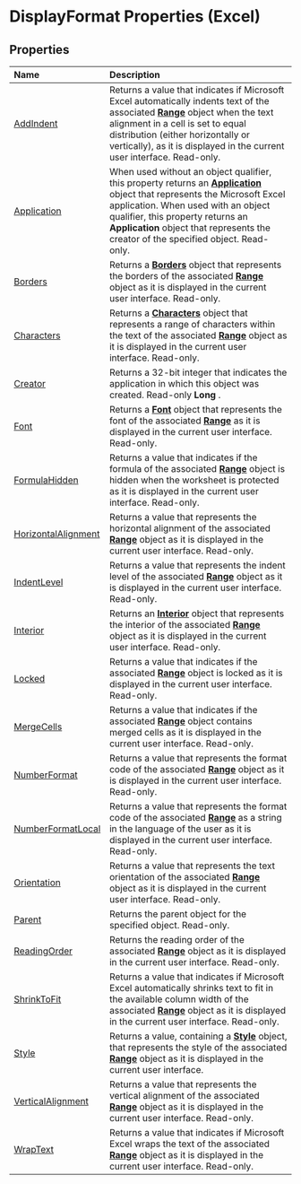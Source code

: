 
# DisplayFormat Properties (Excel)

## Properties



|**Name**|**Description**|
|:-----|:-----|
|[AddIndent](65574daf-b102-341b-9bac-43cf72c3b94c.md)|Returns a value that indicates if Microsoft Excel automatically indents text of the associated  **[Range](b8207778-0dcc-4570-1234-f130532cc8cd.md)** object when the text alignment in a cell is set to equal distribution (either horizontally or vertically), as it is displayed in the current user interface. Read-only.|
|[Application](ba7948d5-24cd-3525-186e-15df6843214e.md)|When used without an object qualifier, this property returns an  **[Application](19b73597-5cf9-4f56-8227-b5211f657f6f.md)** object that represents the Microsoft Excel application. When used with an object qualifier, this property returns an **Application** object that represents the creator of the specified object. Read-only.|
|[Borders](2768a8b7-b11f-fe44-5b2a-c47fb18c5a09.md)|Returns a  **[Borders](adb6efd6-73b6-e620-e9be-f4a42bc52ae8.md)** object that represents the borders of the associated **[Range](b8207778-0dcc-4570-1234-f130532cc8cd.md)** object as it is displayed in the current user interface. Read-only.|
|[Characters](42e0518f-204d-c0cd-2401-dd1fb8f142e4.md)|Returns a  **[Characters](128c9ee4-8ba3-6d22-ad0f-9f20be1e24af.md)** object that represents a range of characters within the text of the associated **[Range](b8207778-0dcc-4570-1234-f130532cc8cd.md)** object as it is displayed in the current user interface. Read-only.|
|[Creator](6e3749be-adec-bb6c-dc24-232e5046ef12.md)|Returns a 32-bit integer that indicates the application in which this object was created. Read-only  **Long** .|
|[Font](9b3a1e4e-de59-c00e-bbca-e76d7b283456.md)|Returns a  **[Font](f4788ba4-1c4c-2f03-4d73-194bc9316825.md)** object that represents the font of the associated **[Range](b8207778-0dcc-4570-1234-f130532cc8cd.md)** as it is displayed in the current user interface. Read-only.|
|[FormulaHidden](3db0fd6b-da1b-f19a-e859-a949b5f4d2b3.md)|Returns a value that indicates if the formula of the associated  **[Range](b8207778-0dcc-4570-1234-f130532cc8cd.md)** object is hidden when the worksheet is protected as it is displayed in the current user interface. Read-only.|
|[HorizontalAlignment](601042fa-3bc9-4a5c-573a-fdf9e9a5717a.md)|Returns a value that represents the horizontal alignment of the associated  **[Range](b8207778-0dcc-4570-1234-f130532cc8cd.md)** object as it is displayed in the current user interface. Read-only.|
|[IndentLevel](4b7cdb95-c613-799f-7bfd-667506018722.md)|Returns a value that represents the indent level of the associated  **[Range](b8207778-0dcc-4570-1234-f130532cc8cd.md)** object as it is displayed in the current user interface. Read-only.|
|[Interior](c0687719-345c-4f64-d769-5be234489027.md)|Returns an  **[Interior](37c79831-2cac-69fd-10ee-6d5415ed338b.md)** object that represents the interior of the associated **[Range](b8207778-0dcc-4570-1234-f130532cc8cd.md)** object as it is displayed in the current user interface. Read-only.|
|[Locked](32941867-c714-cfa1-ad16-c214e745580e.md)|Returns a value that indicates if the associated  **[Range](b8207778-0dcc-4570-1234-f130532cc8cd.md)** object is locked as it is displayed in the current user interface. Read-only.|
|[MergeCells](ae8686ac-8244-dc6a-3f99-6326e090b143.md)|Returns a value that indicates if the associated  **[Range](b8207778-0dcc-4570-1234-f130532cc8cd.md)** object contains merged cells as it is displayed in the current user interface. Read-only.|
|[NumberFormat](516faa6b-177a-7166-8526-10ebba5531a5.md)|Returns a value that represents the format code of the associated  **[Range](b8207778-0dcc-4570-1234-f130532cc8cd.md)** object as it is displayed in the current user interface. Read-only.|
|[NumberFormatLocal](0f364ecd-ec4d-f378-12d5-b67fec62336a.md)|Returns a value that represents the format code of the associated  **[Range](b8207778-0dcc-4570-1234-f130532cc8cd.md)** as a string in the language of the user as it is displayed in the current user interface. Read-only.|
|[Orientation](e60e9ee7-814e-9649-7eb4-fb7847eaa008.md)|Returns a value that represents the text orientation of the associated  **[Range](b8207778-0dcc-4570-1234-f130532cc8cd.md)** object as it is displayed in the current user interface. Read-only.|
|[Parent](18f2db9a-3228-5b67-e401-dfdbc109317e.md)|Returns the parent object for the specified object. Read-only.|
|[ReadingOrder](d98602cd-3b5c-64f2-1ddf-27aa0e0539b1.md)|Returns the reading order of the associated  **[Range](b8207778-0dcc-4570-1234-f130532cc8cd.md)** object as it is displayed in the current user interface. Read-only.|
|[ShrinkToFit](7a2a6b27-64de-b1f3-800a-3ff1f4727af8.md)|Returns a value that indicates if Microsoft Excel automatically shrinks text to fit in the available column width of the associated  **[Range](b8207778-0dcc-4570-1234-f130532cc8cd.md)** object as it is displayed in the current user interface. Read-only.|
|[Style](34dc5922-a61d-2cc1-cd5d-d9ae68f3f832.md)|Returns a value, containing a  **[Style](3c1e9184-0075-5f46-9a1a-0b61d874d1f8.md)** object, that represents the style of the associated **[Range](b8207778-0dcc-4570-1234-f130532cc8cd.md)** object as it is displayed in the current user interface.|
|[VerticalAlignment](a3f78544-ad72-2314-a05a-3ba6136220cd.md)|Returns a value that represents the vertical alignment of the associated  **[Range](b8207778-0dcc-4570-1234-f130532cc8cd.md)** object as it is displayed in the current user interface. Read-only.|
|[WrapText](993b713c-5250-fb4a-89b3-40ccc7a0ce7f.md)|Returns a value that indicates if Microsoft Excel wraps the text of the associated  **[Range](b8207778-0dcc-4570-1234-f130532cc8cd.md)** object as it is displayed in the current user interface. Read-only.|

